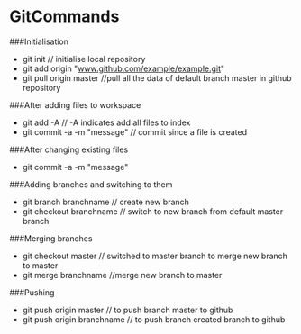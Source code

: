 # GitCommands

###Initialisation

 - git init // initialise local repository
 - git add origin "www.github.com/example/example.git"
 - git pull origin master //pull all the data of default branch master in github repository

###After adding files to workspace

- git add -A // -A indicates add all files to index
- git commit -a -m "message" // commit since a file is created

###After changing existing files

- git commit -a -m "message"

###Adding branches and switching to them

- git branch branchname // create new branch
- git checkout branchname // switch to new branch from default master branch

###Merging branches

- git checkout master // switched to master branch to merge new branch to master
- git merge branchname //merge new branch to master

###Pushing

- git push origin master // to push branch master to github
- git push origin branchname // to push branch created branch to github
